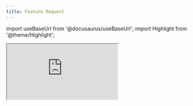 ```yaml
---
title: Feature Request
---
```

import useBaseUrl from '@docusaurus/useBaseUrl'; 
import Highlight from '@theme/Highlight';

<div className="card">
    <iframe className="support-frame" src="https://www.cotalker.com/function/cotalker-contact/support?lang=en&notitle=1&type=feature_request" />
</div>

